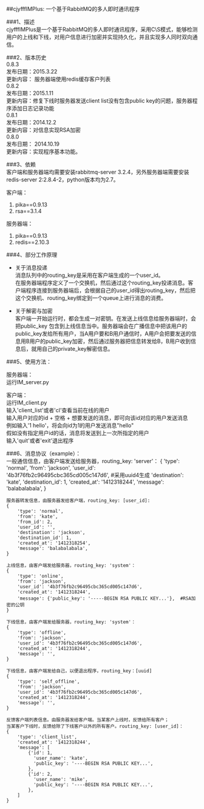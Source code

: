 ##cjyfffIMPlus: 一个基于RabbitMQ的多人即时通讯程序   
   
###1、描述   
cjyfffIMPlus是一个基于RabbitMQ的多人即时通讯程序，采用C\S模式，能够检测用户的上线和下线，对用户信息进行加密并实现持久化，并且实现多人同时双向通信。   
   
###2、版本历史   
0.8.3   
发布日期：2015.3.22   
更新内容： 服务器端使用redis缓存客户列表   
0.8.2    
发布日期：2015.1.11   
更新内容：修复下线时服务器发送client list没有包含public key的问题，服务器程序添加日志记录功能   
0.8.1    
发布日期：2014.12.2    
更新内容：对信息实现RSA加密   
0.8.0   
发布日期： 2014.10.19   
更新内容：实现程序基本功能。   
   
###3、依赖   
客户端和服务器端均需要安装rabbitmq-server 3.2.4，另外服务器端需要安装redis-server 2:2.8.4-2，python版本均为2.7。    
   
客户端：   
1. pika==0.9.13   
2. rsa==3.1.4   
   
服务器端：   
1. pika==0.9.13    
2. redis==2.10.3   
   
###4、部分工作原理    
* 关于消息投递   
消息队列中的routing_key是采用在客户端生成的一个user_id。   
在服务器端程序定义了一个交换机，然后通过这个routing_key投递消息。客户端程序连接到服务器端后，会根据自己的user_id得出routing_key，然后把这个交换机、routing_key绑定到一个queue上进行消息的消费。   
   
* 关于解密与加密   
客户端一开始运行时，都会生成一对密钥。在发送上线信息给服务器端时，会把public_key 包含到上线信息当中。服务器端会在广播信息中把该用户的public_key发给所有用户，当A用户要和B用户通信时，A用户会把要发送的信息用B用户的public_key加密，然后通过服务器把信息转发给B，B用户收到信息后，就用自己的private_key解密信息。   
   
###5、使用方法：   
   
服务器端：   
运行IM_server.py   
   
客户端：   
运行IM_client.py   
输入'client_list'或者'cl'查看当前在线的用户   
输入用户对应的id + 空格 + 想要发送的消息，即可向该id对应的用户发送消息   
例如输入'1 hello'，将会向id为1的用户发送消息"hello"   
假如没有指定用户id的话，消息将发送到上一次所指定的用户   
输入'quit'或者'exit'退出程序   
   
###6、消息协议（example）：   
    一般通信信息，由客户端发送给服务器，routing_key: 'server'：
    {
        'type': 'normal', 
        'from': 'jackson',
        'user_id': '4b3f76fb2c96495cbc365cd005c147d6', #采用uuid4生成
        'destination': 'kate',
        'destination_id': 1,
        'created_at': '1412318244',
        'message': 'balabalabala',
    }
    
    服务器转发信息，由服务器发给客户端，routing_key: [user_id]:
    {
        'type': 'normal', 
        'from': 'kate',
        'from_id': 2,
        'user_id': '',
        'destination': 'jackson',
        'destination_id': 1,
        'created_at': '1412318254',
        'message': 'balabalabala',
    }
    
    上线信息，由客户端发给服务器，routing_key: 'system'：
    {
        'type': 'online', 
        'from': 'jackson',
        'user_id': '4b3f76fb2c96495cbc365cd005c147d6',
        'created_at': '1412318244',
        'message': {'public_key': '-----BEGIN RSA PUBLIC KEY...'},  #RSA加密的公钥
    }
    
    下线信息，由客户端发给服务器，routing_key: 'system'：
    {
        'type': 'offline', 
        'from': 'jackson',
        'user_id': '4b3f76fb2c96495cbc365cd005c147d6',
        'created_at': '1412318244',
        'message': '',
    }
    
    下线信息，由客户端发给自己，以便退出程序，routing_key：[uuid]
    {
        'type': 'self_offline', 
        'from': 'jackson',
        'user_id': '4b3f76fb2c96495cbc365cd005c147d6',
        'created_at': '1412318244',
        'message': '',
    }
    
    反馈客户端列表信息。由服务器发给客户端。当某客户上线时，反馈给所有客户；
    当某客户下线时，反馈给除了下线客户以外的所有客户。routing_key: [user_id]：
    {
        'type': 'client_list',
        'created_at': '1412318244',
        'message': [
            {'id': 1,
              'user_name': 'kate',
              'public_key': '----BEGIN RSA PUBLIC KEY...',
            },
            {'id': 2,
              'user_name': 'mike',
              'public_key': '----BEGIN RSA PUBLIC KEY...',
            },
        ]
    }
